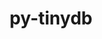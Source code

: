 ---
title: "py-tinydb"
layout: cache
categories: [package, develop]
meta: {"versions": ["4.5.2"], "compilers": ["gcc@=11.4.0"], "oss": ["ubuntu22.04"], "platforms": ["linux"], "targets": ["x86_64_v3"], "stacks": ["e4s", "root"], "num_specs": 6, "num_specs_by_stack": {"e4s": 6, "root": 6}}
spec_details: [{"hash": "y4su6tl6qbuw5x4ykn6sai4trurodhhl", "compiler": "gcc@=11.4.0", "versions": ["4.5.2"], "os": "ubuntu22.04", "platform": "linux", "target": "x86_64_v3", "variants": ["build_system=python_pip"], "stacks": ["e4s", "root"], "size": "-", "tarball": "https://binaries.spack.io/develop/build_cache/linux-ubuntu22.04-x86_64_v3/gcc-11.4.0/py-tinydb-4.5.2/linux-ubuntu22.04-x86_64_v3-gcc-11.4.0-py-tinydb-4.5.2-y4su6tl6qbuw5x4ykn6sai4trurodhhl.spack"}, {"hash": "hjhuxn4eyvwmkpzqcehwty7yzvsbzlbt", "compiler": "gcc@=11.4.0", "versions": ["4.5.2"], "os": "ubuntu22.04", "platform": "linux", "target": "x86_64_v3", "variants": ["build_system=python_pip"], "stacks": ["e4s", "root"], "size": "-", "tarball": "https://binaries.spack.io/develop/build_cache/linux-ubuntu22.04-x86_64_v3/gcc-11.4.0/py-tinydb-4.5.2/linux-ubuntu22.04-x86_64_v3-gcc-11.4.0-py-tinydb-4.5.2-hjhuxn4eyvwmkpzqcehwty7yzvsbzlbt.spack"}, {"hash": "tg4eklydokphymazjxatuzsqyjd7u74f", "compiler": "gcc@=11.4.0", "versions": ["4.5.2"], "os": "ubuntu22.04", "platform": "linux", "target": "x86_64_v3", "variants": ["build_system=python_pip"], "stacks": ["e4s", "root"], "size": "-", "tarball": "https://binaries.spack.io/develop/build_cache/linux-ubuntu22.04-x86_64_v3/gcc-11.4.0/py-tinydb-4.5.2/linux-ubuntu22.04-x86_64_v3-gcc-11.4.0-py-tinydb-4.5.2-tg4eklydokphymazjxatuzsqyjd7u74f.spack"}, {"hash": "h4vnjvpvt6vf3lpqe3m2zy2milghbpoy", "compiler": "gcc@=11.4.0", "versions": ["4.5.2"], "os": "ubuntu22.04", "platform": "linux", "target": "x86_64_v3", "variants": ["build_system=python_pip"], "stacks": ["e4s", "root"], "size": "-", "tarball": "https://binaries.spack.io/develop/build_cache/linux-ubuntu22.04-x86_64_v3/gcc-11.4.0/py-tinydb-4.5.2/linux-ubuntu22.04-x86_64_v3-gcc-11.4.0-py-tinydb-4.5.2-h4vnjvpvt6vf3lpqe3m2zy2milghbpoy.spack"}, {"hash": "2mqtwjghhjr4hkabt4wdm4j2xzpkrfq6", "compiler": "gcc@=11.4.0", "versions": ["4.5.2"], "os": "ubuntu22.04", "platform": "linux", "target": "x86_64_v3", "variants": ["build_system=python_pip"], "stacks": ["e4s", "root"], "size": "-", "tarball": "https://binaries.spack.io/develop/build_cache/linux-ubuntu22.04-x86_64_v3/gcc-11.4.0/py-tinydb-4.5.2/linux-ubuntu22.04-x86_64_v3-gcc-11.4.0-py-tinydb-4.5.2-2mqtwjghhjr4hkabt4wdm4j2xzpkrfq6.spack"}, {"hash": "2lpdmf3ya7kafuogdekwqwissua2j4y3", "compiler": "gcc@=11.4.0", "versions": ["4.5.2"], "os": "ubuntu22.04", "platform": "linux", "target": "x86_64_v3", "variants": ["build_system=python_pip"], "stacks": ["e4s", "root"], "size": "-", "tarball": "https://binaries.spack.io/develop/build_cache/linux-ubuntu22.04-x86_64_v3/gcc-11.4.0/py-tinydb-4.5.2/linux-ubuntu22.04-x86_64_v3-gcc-11.4.0-py-tinydb-4.5.2-2lpdmf3ya7kafuogdekwqwissua2j4y3.spack"}]
---